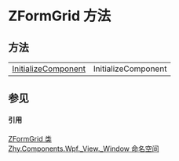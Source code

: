 # ZFormGrid 方法




## 方法
<table>
<tr>
<td><a href="M_Zhy_Components_Wpf__View__Window_ZFormGrid_InitializeComponent">InitializeComponent</a></td>
<td>InitializeComponent</td></tr>
</table>

## 参见


#### 引用
<a href="T_Zhy_Components_Wpf__View__Window_ZFormGrid">ZFormGrid 类</a>  
<a href="N_Zhy_Components_Wpf__View__Window">Zhy.Components.Wpf._View._Window 命名空间</a>  
